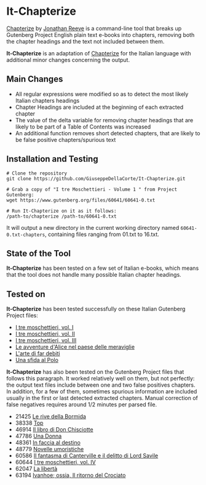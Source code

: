 # It-Chapterize

<a href="https://github.com/JonathanReeve/chapterize">Chapterize</a> by <a href="https://github.com/JonathanReeve">Jonathan Reeve</a> is a command-line tool that breaks up Gutenberg Project English plain text e-books into chapters, removing both the chapter headings and the text not included between them. 

**It-Chapterize** is an adaptation of <a href="https://github.com/JonathanReeve/chapterize">Chapterize</a> for the Italian language with additional minor changes concerning the output.

## Main Changes
- All regular expressions were modified so as to detect the most likely Italian chapters headings
- Chapter Headings are included at the beginning of each extracted chapter
- The value of the delta variable for removing chapter headings that are likely to be part of a Table of Contents was increased
- An additional function removes short detected chapters, that are likely to be false positive chapters/spurious text 

## Installation and Testing
```
# Clone the repository
git clone https://github.com/GiuseppeDellaCorte/It-Chapterize.git

# Grab a copy of "I tre Moschettieri - Volume 1 " from Project Gutenberg: 
wget https://www.gutenberg.org/files/60641/60641-0.txt

# Run It-Chapterize on it as it follows:  
/path-to/chapterize /path-to/60641-0.txt
```
It will output a new directory in the current working directory named `60641-0.txt-chapters`, containing files ranging from 01.txt to 16.txt.

## State of the Tool
**It-Chapterize** has been tested on a few set of Italian e-books, which means that the tool does not handle many possible Italian chapter headings.

## Tested on
**It-Chapterize** has been tested successfully on these Italian Gutenberg Project files:

* <a href="http://www.gutenberg.org/files/60641/60641-0.txt">I tre moschettieri, vol. I</a>
* <a href="http://www.gutenberg.org/files/60642/60642-0.txt">I tre moschettieri, vol. II</a>
* <a href="http://www.gutenberg.org/files/60643/60643-0.txt">I tre moschettieri, vol. III</a>
* <a href="http://www.gutenberg.org/cache/epub/28371/pg28371.txt">Le avventure d'Alice nel paese delle meraviglie</a>
* <a href="http://www.gutenberg.org/files/47102/47102-0.txt">L'arte di far debiti</a>
* <a href="http://www.gutenberg.org/files/58415/58415-0.txt">Una sfida al Polo</a>

**It-Chapterize** has also been tested on the Gutenberg Project files that follows this paragraph. It worked relatively well on them, but not perfectly: the output text files include between one and two false positives chapters. In addition, for a few of them, sometimes spurious information are included usually in the first or last detected extracted chapters. Manual correction of false negatives requires around 1/2 minutes per parsed file.  

* 21425 <a href="http://www.gutenberg.org/cache/epub/21425/pg21425.txt">Le rive della Bormida</a>
* 38338 <a href="http://www.gutenberg.org/files/38338/38338-0.txt">Top</a>
* 46914 <a href="http://www.gutenberg.org/files/46914/46914-0.txt">Il libro di Don Chisciotte</a>
* 47786 <a href="http://www.gutenberg.org/files/47786/47786-0.txt">Una Donna</a>
* 48361 <a href="http://www.gutenberg.org/files/48361/48361-0.txt">In faccia al destino</a>
* 48779 <a href="http://www.gutenberg.org/files/48779/48779-0.txt">Novelle umoristiche</a>
* 60586 <a href="http://www.gutenberg.org/files/60586/60586-0.txt">Il fantasma di Canterville e il delitto di Lord Savile</a>
* 60644 <a href="http://www.gutenberg.org/files/60644/60644-0.txt">I tre moschettieri, vol. IV</a>
* 62047 <a href="http://www.gutenberg.org/files/62047/62047-0.txt">La libertà</a>
* 63194 <a href="http://www.gutenberg.org/files/63194/63194-0.txt">Ivanhoe; ossia, Il ritorno del Crociato</a>
